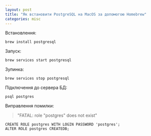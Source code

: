 ```yaml
---
layout: post
title: "Як встановити PostgreSQL на MacOS за допомогою Homebrew"
categories: misc
---
```


Встановлення:

```shell
brew install postgresql
```

Запуск:

```shell
brew services start postgresql
```

Зупинка:

```shell
brew services stop postgresql
```

Підключення до сервера БД:

```shell
psql postgres
```

Виправлення помилки: 
>"FATAL: role "postgres" does not exist"

```shell
CREATE ROLE postgres WITH LOGIN PASSWORD 'postgres';
ALTER ROLE postgres CREATEDB;
```
